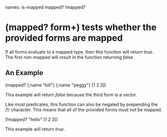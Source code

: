 names: is-mapped mapped? !mapped?
# (mapped? form+) tests whether the provided forms are mapped
If all forms evaluate to a mapped type, then this function will return _true_. The first non-mapped will result in the function returning _false_.

## An Example

  (mapped? {:name "bill"} {:name "peggy"} [1 2 3])

This example will return _false_ because the third form is a vector.

Like most predicates, this function can also be negated by prepending the /!/ character. This means that all of the provided forms must not be mapped.

  (!mapped? "hello" [1 2 3])

This example will return _true_.
